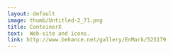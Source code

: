 ```yaml
---
layout: default
image: thumb/Untitled-2_71.png
title: ConteinerX
text:  Web-site and icons.
link: http://www.behance.net/gallery/EnMark/525179
---
```


